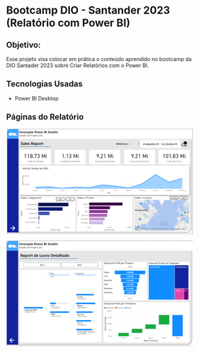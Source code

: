 # Bootcamp DIO - Santander 2023 (Relatório com Power BI)


## **Objetivo:**

Esse projeto visa colocar em prática o conteúdo aprendido no bootcamp da DIO Santader 2023 sobre Criar Relatórios com o Power BI.

## Tecnologias Usadas

- Power BI Desktop

## Páginas do Relatório

![Página 1](./images/Relatório%20Página%201.PNG)


![Página 2](./images/Relatório%20Página%202.PNG)
